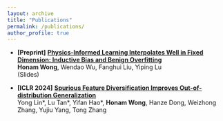 ```yaml
---
layout: archive
title: "Publications"
permalink: /publications/
author_profile: true
---
```


- **[Preprint]** [**Physics-Informed Learning Interpolates Well in Fixed Dimension: Inductive Bias and Benign Overfitting**](https://arxiv.org/abs/2406.09194)
 <br /> **Honam Wong**, Wendao Wu, Fanghui Liu, Yiping Lu
 <br /> (Slides)


- **[ICLR 2024]** [**Spurious Feature Diversification Improves Out-of-distribution Generalization**](https://arxiv.org/abs/2309.17230)
 <br /> Yong Lin*, Lu Tan\*, Yifan Hao\*, **Honam Wong**, Hanze Dong, Weizhong Zhang, Yujiu Yang, Tong Zhang